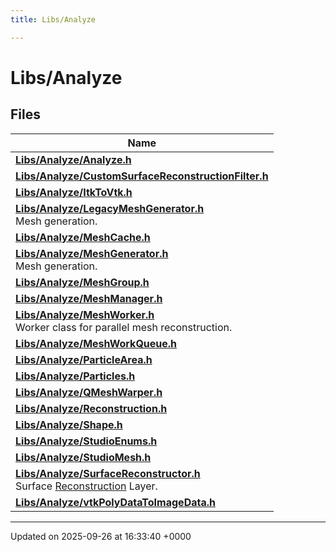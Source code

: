 ```yaml
---
title: Libs/Analyze

---
```


# Libs/Analyze



## Files

| Name           |
| -------------- |
| **[Libs/Analyze/Analyze.h](../Files/Analyze_8h.md#file-analyze.h)**  |
| **[Libs/Analyze/CustomSurfaceReconstructionFilter.h](../Files/CustomSurfaceReconstructionFilter_8h.md#file-customsurfacereconstructionfilter.h)**  |
| **[Libs/Analyze/ItkToVtk.h](../Files/ItkToVtk_8h.md#file-itktovtk.h)**  |
| **[Libs/Analyze/LegacyMeshGenerator.h](../Files/LegacyMeshGenerator_8h.md#file-legacymeshgenerator.h)** <br>Mesh generation.  |
| **[Libs/Analyze/MeshCache.h](../Files/MeshCache_8h.md#file-meshcache.h)**  |
| **[Libs/Analyze/MeshGenerator.h](../Files/MeshGenerator_8h.md#file-meshgenerator.h)** <br>Mesh generation.  |
| **[Libs/Analyze/MeshGroup.h](../Files/MeshGroup_8h.md#file-meshgroup.h)**  |
| **[Libs/Analyze/MeshManager.h](../Files/MeshManager_8h.md#file-meshmanager.h)**  |
| **[Libs/Analyze/MeshWorker.h](../Files/MeshWorker_8h.md#file-meshworker.h)** <br>Worker class for parallel mesh reconstruction.  |
| **[Libs/Analyze/MeshWorkQueue.h](../Files/MeshWorkQueue_8h.md#file-meshworkqueue.h)**  |
| **[Libs/Analyze/ParticleArea.h](../Files/ParticleArea_8h.md#file-particlearea.h)**  |
| **[Libs/Analyze/Particles.h](../Files/Particles_8h.md#file-particles.h)**  |
| **[Libs/Analyze/QMeshWarper.h](../Files/QMeshWarper_8h.md#file-qmeshwarper.h)**  |
| **[Libs/Analyze/Reconstruction.h](../Files/Reconstruction_8h.md#file-reconstruction.h)**  |
| **[Libs/Analyze/Shape.h](../Files/Shape_8h.md#file-shape.h)**  |
| **[Libs/Analyze/StudioEnums.h](../Files/StudioEnums_8h.md#file-studioenums.h)**  |
| **[Libs/Analyze/StudioMesh.h](../Files/StudioMesh_8h.md#file-studiomesh.h)**  |
| **[Libs/Analyze/SurfaceReconstructor.h](../Files/SurfaceReconstructor_8h.md#file-surfacereconstructor.h)** <br>Surface [Reconstruction](../Classes/classReconstruction.md) Layer.  |
| **[Libs/Analyze/vtkPolyDataToImageData.h](../Files/vtkPolyDataToImageData_8h.md#file-vtkpolydatatoimagedata.h)**  |






-------------------------------

Updated on 2025-09-26 at 16:33:40 +0000
